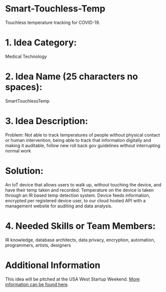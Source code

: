 # Smart-Touchless-Temp
Touchless temperature tracking for COVID-19.

# 1. Idea Category:
Medical Technology 

# 2. Idea Name (25 characters no spaces):
SmartTouchlessTemp

# 3. Idea Description:
Problem: Not able to track temperatures of people without physical contact or human intervention, being able to track that information digitally and making it auditable, follow new roll back gov guidelines without interrupting normal work

# Solution: 
An IoT device that allows users to walk up, without touching the device, and have their temp taken and recorded. Temperature on the device is taken through an IR based temp detection system. Device feeds information, encrypted per registered device user, to our cloud hosted API with a management website for auditing and data analysis.

# 4. Needed Skills or Team Members: 
IR knowledge, database architects, data privacy, encryption, automation, programmers, artists, designers

# Additional Information
This idea will be pitched at the USA West Startup Weekend. [More information can be found here](https://covid.startupweekend.org/).
